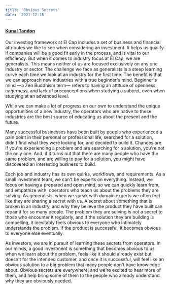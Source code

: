 ```yaml
---
title: 'Obvious Secrets'
date: '2021-12-15'
---
```

#### [Kunal Tandon](https://twitter.com/kunaltandon)

Our investing framework at El Cap includes a set of business and financial attributes we like to see when considering an investment. It helps us qualify if companies will be a good fit early in the process, and is vital to our efficiency. But when it comes to industry focus at El Cap, we are generalists. This means neither of us are focused exclusively on any one industry or sector. The challenge we face as generalists is a steep learning curve each time we look at an industry for the first time. The benefit is that we can approach new industries with a true beginner's mind. Beginner's mind —a Zen Buddhism term— refers to having an attitude of openness, eagerness, and lack of preconceptions when studying a subject, even when studying at an advanced level.

While we can make a lot of progress on our own to understand the unique opportunities of a new industry, the operators who are native to these industries are the best source of educating us about the present and the future.

Many successful businesses have been built by people who experienced a pain point in their personal or professional life, searched for a solution, didn't find what they were looking for, and decided to build it. Chances are if you're experiencing a problem and are searching for a solution, you're not the only one. And, if it turns out that there are many people who have the same problem, and are willing to pay for a solution, you might have discovered an interesting business to build.

Each job and industry has its own quirks, workflows, and requirements. As a small investment team, we can't be experts on everything. Instead, we focus on having a prepared and open mind, so we can quickly learn from, and empathize with, operators who teach us about the problems they are solving. As generalists, when we speak with domain experts we often feel like they are sharing a secret with us. A secret about something that is broken in an industry, and why they believe the product they have built can repair it for so many people. The problem they are solving is not a secret to those who encounter it regularly, and if the solution they are building is compelling, it inevitably feels obvious to everyone who intimately understands the problem. If the product is successful, it becomes obvious to everyone else eventually.

As investors, we are in pursuit of learning these secrets from operators. In our minds, a good investment is something that becomes obvious to us when we learn about the problem, feels like it should already exist but doesn't for the intended customer, and once it is successful, will feel like an obvious solution to a big problem that many people don't have knowledge about. Obvious secrets are everywhere, and we're excited to hear more of them, and help bring some of them to the people who already understand why they are obviously needed.
